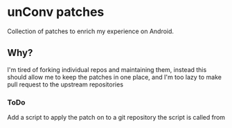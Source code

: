 # unConv patches

Collection of patches to enrich my experience on Android.

## Why? 

I'm tired of forking individual repos and maintaining them, instead this should allow me to keep the patches in one place, and I'm too lazy to make pull request to the upstream repositories


### ToDo
Add a script to apply the patch on to a git repository the script is called from
